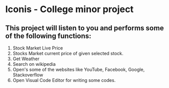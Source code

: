 # Iconis - College minor project

## This project will listen to you and performs some of the following functions:

1. Stock Market Live Price
2. Stocks Market current price of given selected stock.
3. Get Weather
4. Search on wikipedia
5. Open's some of the websites like YouTube, Facebook, Google, Stackoverflow
6. Open Visual Code Editor for writing some codes.
